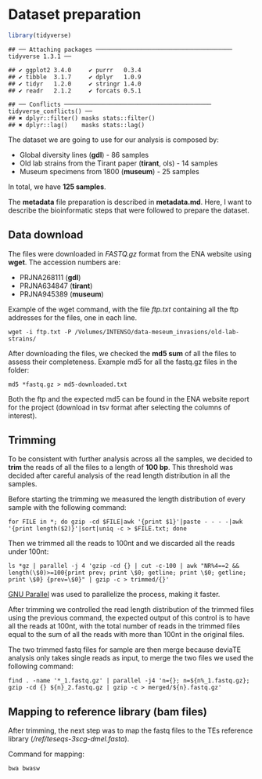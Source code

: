Dataset preparation
================

``` r
library(tidyverse)
```

    ## ── Attaching packages ─────────────────────────────────────── tidyverse 1.3.1 ──

    ## ✔ ggplot2 3.4.0     ✔ purrr   0.3.4
    ## ✔ tibble  3.1.7     ✔ dplyr   1.0.9
    ## ✔ tidyr   1.2.0     ✔ stringr 1.4.0
    ## ✔ readr   2.1.2     ✔ forcats 0.5.1

    ## ── Conflicts ────────────────────────────────────────── tidyverse_conflicts() ──
    ## ✖ dplyr::filter() masks stats::filter()
    ## ✖ dplyr::lag()    masks stats::lag()

The dataset we are going to use for our analysis is composed by:

-   Global diversity lines (**gdl**) - 86 samples
-   Old lab strains from the Tirant paper (**tirant**, ols) - 14 samples
-   Museum specimens from 1800 (**museum**) - 25 samples

In total, we have **125 samples**.

The **metadata** file preparation is described in **metadata.md**. Here,
I want to describe the bioinformatic steps that were followed to prepare
the dataset.

## Data download

The files were downloaded in *FASTQ.gz* format from the ENA website
using **wget**. The accession numbers are:

-   PRJNA268111 (**gdl**)
-   PRJNA634847 (**tirant**)
-   PRJNA945389 (**museum**)

Example of the wget command, with the file *ftp.txt* containing all the
ftp addresses for the files, one in each line.

    wget -i ftp.txt -P /Volumes/INTENSO/data-meseum_invasions/old-lab-strains/

After downloading the files, we checked the **md5 sum** of all the files
to assess their completeness. Example md5 for all the fastq.gz files in
the folder:

    md5 *fastq.gz > md5-downloaded.txt

Both the ftp and the expected md5 can be found in the ENA website report
for the project (download in tsv format after selecting the columns of
interest).

## Trimming

To be consistent with further analysis across all the samples, we
decided to **trim** the reads of all the files to a length of **100
bp**. This threshold was decided after careful analysis of the read
length distribution in all the samples.

Before starting the trimming we measured the length distribution of
every sample with the following command:

    for FILE in *; do gzip -cd $FILE|awk '{print $1}'|paste - - - -|awk '{print length($2)}'|sort|uniq -c > $FILE.txt; done

Then we trimmed all the reads to 100nt and we discarded all the reads
under 100nt:

    ls *gz | parallel -j 4 'gzip -cd {} | cut -c-100 | awk "NR%4==2 && length(\$0)>=100{print prev; print \$0; getline; print \$0; getline; print \$0} {prev=\$0}" | gzip -c > trimmed/{}'

[GNU Parallel](https://doi.org/10.5281/zenodo.7761866) was used to
parallelize the process, making it faster.

After trimming we controlled the read length distribution of the trimmed
files using the previous command, the expected output of this control is
to have all the reads at 100nt, with the total number of reads in the
trimmed files equal to the sum of all the reads with more than 100nt in
the original files.

The two trimmed fastq files for sample are then merge because deviaTE
analysis only takes single reads as input, to merge the two files we
used the following command:

    find . -name '*_1.fastq.gz' | parallel -j4 'n={}; n=${n%_1.fastq.gz}; gzip -cd {} ${n}_2.fastq.gz | gzip -c > merged/${n}.fastq.gz'

## Mapping to reference library (bam files)

After trimming, the next step was to map the fastq files to the TEs
reference library (*/ref/teseqs-3scg-dmel.fasta*).

Command for mapping:

    bwa bwasw
